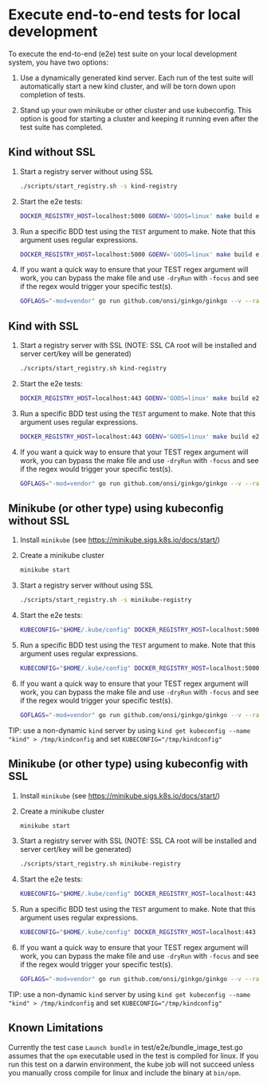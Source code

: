# Execute end-to-end tests for local development

To execute the end-to-end (e2e) test suite on your local development system, you have two options:

1. Use a dynamically generated kind server. Each run of the test suite will automatically start a new kind cluster,
and will be torn down upon completion of tests.

1. Stand up your own minikube or other cluster and use kubeconfig. This option is good for starting a cluster and keeping it
running even after the test suite has completed.

## Kind without SSL

1. Start a registry server without using SSL

   ```bash
   ./scripts/start_registry.sh -s kind-registry
   ```

1. Start the e2e tests:

   ```bash
   DOCKER_REGISTRY_HOST=localhost:5000 GOENV='GOOS=linux' make build e2e SKIPTLS="true" CLUSTER=kind
   ```

1. Run a specific BDD test using the `TEST` argument to make. Note that this argument uses regular expressions.

   ```bash
   DOCKER_REGISTRY_HOST=localhost:5000 GOENV='GOOS=linux' make build e2e TEST='builds and manipulates bundle and index images' SKIPTLS="true" CLUSTER=kind   
   ```

1. If you want a quick way to ensure that your TEST regex argument will work, you can bypass the 
make file and use `-dryRun` with `-focus` and see if the regex would trigger your specific test(s).

   ```bash
   GOFLAGS="-mod=vendor" go run github.com/onsi/ginkgo/ginkgo --v --randomizeAllSpecs --randomizeSuites --race -dryRun -focus 'builds and manipulates bundle and index images' -tags=json1,kind ./test/e2e
   ```

## Kind with SSL

1. Start a registry server with SSL (NOTE: SSL CA root will be installed and server cert/key will be generated)

   ```bash
   ./scripts/start_registry.sh kind-registry
   ```

1. Start the e2e tests:

   ```bash
   DOCKER_REGISTRY_HOST=localhost:443 GOENV='GOOS=linux' make build e2e CLUSTER=kind
   ```

1. Run a specific BDD test using the `TEST` argument to make. Note that this argument uses regular expressions.

   ```bash
   DOCKER_REGISTRY_HOST=localhost:443 GOENV='GOOS=linux' make build e2e TEST='builds and manipulates bundle and index images' CLUSTER=kind
   ```

1. If you want a quick way to ensure that your TEST regex argument will work, you can bypass the 
make file and use `-dryRun` with `-focus` and see if the regex would trigger your specific test(s).

   ```bash
   GOFLAGS="-mod=vendor" go run github.com/onsi/ginkgo/ginkgo --v --randomizeAllSpecs --randomizeSuites --race -dryRun -focus 'builds and manipulates bundle and index images' -tags=json1,kind ./test/e2e
   ```

## Minikube (or other type) using kubeconfig without SSL

1. Install `minikube` (see https://minikube.sigs.k8s.io/docs/start/)

1. Create a minikube cluster

   ```bash
   minikube start
   ```

1. Start a registry server without using SSL

   ```bash
   ./scripts/start_registry.sh -s minikube-registry
   ```

1. Start the e2e tests:

   ```bash
   KUBECONFIG="$HOME/.kube/config" DOCKER_REGISTRY_HOST=localhost:5000 make build e2e SKIPTLS="true"
   ```

1. Run a specific BDD test using the `TEST` argument to make. Note that this argument uses regular expressions.

   ```bash
   KUBECONFIG="$HOME/.kube/config" DOCKER_REGISTRY_HOST=localhost:5000 make build e2e TEST='builds and manipulates bundle and index images' SKIPTLS="true"
   ```

1. If you want a quick way to ensure that your TEST regex argument will work, you can bypass the 
make file and use `-dryRun` with `-focus` and see if the regex would trigger your specific test(s).

   ```bash
   GOFLAGS="-mod=vendor" go run github.com/onsi/ginkgo/ginkgo --v --randomizeAllSpecs --randomizeSuites --race -dryRun -focus 'builds and manipulates bundle and index images' -tags=json1 ./test/e2e
   ```

TIP: use a non-dynamic `kind` server by using `kind get kubeconfig --name "kind" > /tmp/kindconfig` and set `KUBECONFIG="/tmp/kindconfig"`

## Minikube (or other type) using kubeconfig with SSL

1. Install `minikube` (see https://minikube.sigs.k8s.io/docs/start/)

1. Create a minikube cluster

   ```bash
   minikube start
   ```

1. Start a registry server with SSL (NOTE: SSL CA root will be installed and server cert/key will be generated)

   ```bash
   ./scripts/start_registry.sh minikube-registry
   ```

1. Start the e2e tests:

   ```bash
   KUBECONFIG="$HOME/.kube/config" DOCKER_REGISTRY_HOST=localhost:443 make build e2e
   ```

1. Run a specific BDD test using the `TEST` argument to make. Note that this argument uses regular expressions.

   ```bash
   KUBECONFIG="$HOME/.kube/config" DOCKER_REGISTRY_HOST=localhost:443 make build e2e TEST='builds and manipulates bundle and index images'
   ```

1. If you want a quick way to ensure that your TEST regex argument will work, you can bypass the 
make file and use `-dryRun` with `-focus` and see if the regex would trigger your specific test(s).

   ```bash
   GOFLAGS="-mod=vendor" go run github.com/onsi/ginkgo/ginkgo --v --randomizeAllSpecs --randomizeSuites --race -dryRun -focus 'builds and manipulates bundle and index images' -tags=json1 ./test/e2e
   ```

TIP: use a non-dynamic `kind` server by using `kind get kubeconfig --name "kind" > /tmp/kindconfig` and set `KUBECONFIG="/tmp/kindconfig"`

## Known Limitations

Currently the test case `Launch bundle` in test/e2e/bundle_image_test.go assumes that the `opm` executable used in the test is compiled for linux.
If you run this test on a darwin environment, the kube job will not succeed unless you manually cross compile for linux and include
the binary at `bin/opm`. 